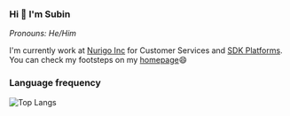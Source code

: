 ### Hi 👋 I'm Subin

_Pronouns: He/Him_  

I'm currently work at [Nurigo Inc](https://nurigo.net) for Customer Services and [SDK Platforms](https://github.com/solapi).  
You can check my footsteps on my [homepage](https://www.subux.dev)😄    

### Language frequency  

![Top Langs](https://github-readme-stats.vercel.app/api/top-langs/?username=Palbahngmiyine&layout=compact&hide=Objective-C,Swift&langs_count=10)
